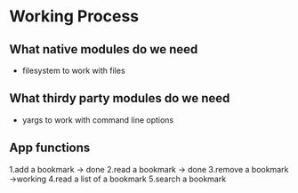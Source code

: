 Working Process
===============

What native modules do we need
-------------------------------
* filesystem to work with files

What thirdy party modules do we need
------------------------------------
* yargs to work with command line options

App functions
------------------------------------
1.add a bookmark -> done
2.read a bookmark -> done
3.remove a bookmark ->working
4.read a list of a bookmark
5.search a bookmark